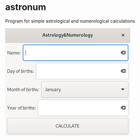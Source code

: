 # astronum
Program for simple astrological and numerological calculations

![screenshot.png](data/screenshot.png)

